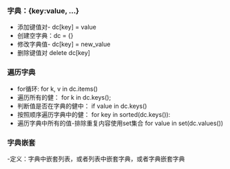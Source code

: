### 字典：{key:value, ...}
- 添加键值对- dc[key] = value
- 创建空字典：dc = {}
- 修改字典值- dc[key] = new_value
- 删除键值对 delete dc[key]

### 遍历字典
-  for循环: 
   for k, v in dc.items()
- 遍历所有的健：
    for k in dc.keys();
- 判断值是否在字典的健中：
    if value in dc.keys()
- 按照顺序遍历字典中的健：
    for key in sorted(dc.keys()):
- 遍历字典中所有的值-排除重复内容使用set集合
   for value in set(dc.values())
   
 ### 字典嵌套
 -定义：字典中嵌套列表，或者列表中嵌套字典，或者字典嵌套字典
 
 